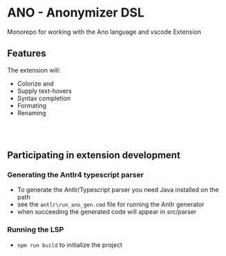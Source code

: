 # ANO - Anonymizer DSL

Monorepo for working with the Ano language and vscode Extension

## Features
The extension will:
* Colorize and 
* Supply text-hovers 
* Syntax completion
* Formating
* Renaming

<br/>
<br/>

## Participating in extension development

### Generating the Antlr4 typescript parser
* To generate the Antlr/Typescript parser you need Java installed on the path
* see the `antlr\run_ano_gen.cmd` file for running the Antlr generator
* when succeeding the generated code will appear in src/parser

### Running the LSP
* `npm run build` to initialize the project